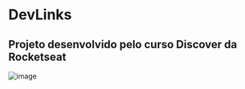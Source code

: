 <H1>DevLinks</H1>
<H2>Projeto desenvolvido pelo curso Discover da Rocketseat</H2>


![image](https://github.com/user-attachments/assets/6473acbe-8fcb-470d-b719-24530bc1a497)
